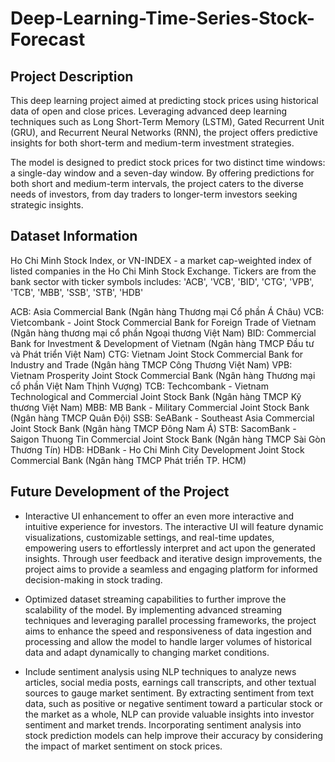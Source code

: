 # Deep-Learning-Time-Series-Stock-Forecast


## Project Description
This deep learning project aimed at predicting stock prices using historical data of open and close prices. Leveraging advanced deep learning techniques such as Long Short-Term Memory (LSTM), Gated Recurrent Unit (GRU), and Recurrent Neural Networks (RNN), the project offers predictive insights for both short-term and medium-term investment strategies.

The model is designed to predict stock prices for two distinct time windows: a single-day window and a seven-day window. By offering predictions for both short and medium-term intervals, the project caters to the diverse needs of investors, from day traders to longer-term investors seeking strategic insights.

## Dataset Information
Ho Chi Minh Stock Index, or VN-INDEX - a market cap-weighted index of listed companies in the Ho Chi Minh Stock Exchange. 
Tickers are from the bank sector with ticker symbols includes:
'ACB', 'VCB', 'BID', 'CTG', 'VPB', 'TCB', 'MBB', 'SSB', 'STB', 'HDB'

ACB: Asia Commercial Bank (Ngân hàng Thương mại Cổ phần Á Châu)
VCB: Vietcombank - Joint Stock Commercial Bank for Foreign Trade of Vietnam (Ngân hàng thương mại cổ phần Ngoại thương Việt Nam)
BID: Commercial Bank for Investment & Development of Vietnam (Ngân hàng TMCP Đầu tư và Phát triển Việt Nam)
CTG: Vietnam Joint Stock Commercial Bank for Industry and Trade (Ngân hàng TMCP Công Thương Việt Nam)
VPB: Vietnam Prosperity Joint Stock Commercial Bank (Ngân hàng Thương mại cổ phần Việt Nam Thịnh Vượng)
TCB: Techcombank - Vietnam Technological and Commercial Joint Stock Bank (Ngân hàng TMCP Kỹ thương Việt Nam)
MBB: MB Bank - Military Commercial Joint Stock Bank (Ngân hàng TMCP Quân Đội)
SSB: SeABank - Southeast Asia Commercial Joint Stock Bank (Ngân hàng TMCP Đông Nam Á)
STB: SacomBank - Saigon Thuong Tin Commercial Joint Stock Bank (Ngân hàng TMCP Sài Gòn Thương Tín)
HDB: HDBank - Ho Chi Minh City Development Joint Stock Commercial Bank (Ngân hàng TMCP Phát triển TP. HCM)

## Future Development of the Project

* Interactive UI enhancement to offer an even more interactive and intuitive experience for investors. The interactive UI will feature dynamic visualizations, customizable settings, and real-time updates, empowering users to effortlessly interpret and act upon the generated insights. Through user feedback and iterative design improvements, the project aims to provide a seamless and engaging platform for informed decision-making in stock trading.

* Optimized dataset streaming capabilities to further improve the scalability of the model. By implementing advanced streaming techniques and leveraging parallel processing frameworks, the project aims to enhance the speed and responsiveness of data ingestion and processing and allow the model to handle larger volumes of historical data and adapt dynamically to changing market conditions.

* Include sentiment analysis using NLP techniques to analyze news articles, social media posts, earnings call transcripts, and other textual sources to gauge market sentiment. By extracting sentiment from text data, such as positive or negative sentiment toward a particular stock or the market as a whole, NLP can provide valuable insights into investor sentiment and market trends. Incorporating sentiment analysis into stock prediction models can help improve their accuracy by considering the impact of market sentiment on stock prices.
